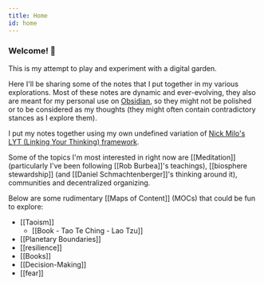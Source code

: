 ```yaml
---
title: Home
id: home
---
```


### Welcome! 🌱

This is my attempt to play and experiment with a digital garden.

Here I'll be sharing some of the notes that I put together in my various explorations. Most of these notes are dynamic and ever-evolving, they also are meant for my personal use on [Obsidian](https://obsidian.md/), so they might not be polished or to be considered as my thoughts (they might often contain contradictory stances as I explore them).

I put my notes together using my own undefined variation of [Nick Milo's LYT (Linking Your Thinking) framework](https://www.linkingyourthinking.com/).

Some of the topics I'm most interested in right now are [[Meditation]] (particularly I've been following [[Rob Burbea]]'s teachings), [[biosphere stewardship]] (and [[Daniel Schmachtenberger]]'s thinking around it), communities and decentralized organizing.

Below are some rudimentary [[Maps of Content]] (MOCs) that could be fun to explore:
- [[Taoism]]
  - [[Book - Tao Te Ching - Lao Tzu]]
- [[Planetary Boundaries]]
- [[resilience]]
- [[Books]]
- [[Decision-Making]]
- [[fear]]
